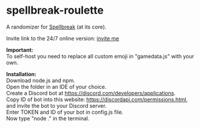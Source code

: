 # spellbreak-roulette

A randomizer for [Spellbreak](https://playspellbreak.com/) (at its core). 

Invite link to the 24/7 online version: [invite me](https://discord.com/oauth2/authorize?client_id=830456313845907517&permissions=2147994688&scope=applications.commands%20bot)

**Important:**  
To self-host you need to replace all custom emoji in "gamedata.js" with your own.  


**Installation:**  
Download node.js and npm.  
Open the folder in an IDE of your choice.  
Create a Discord bot at https://discord.com/developers/applications.  
Copy ID of bot into this website: https://discordapi.com/permissions.html, and invite the bot to your Discord server.  
Enter TOKEN and ID of your bot in config.js file.  
Now type "node ." in the terminal.  
